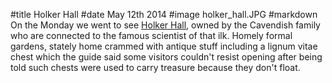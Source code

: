 #title Holker Hall
#date May 12th 2014
#image holker_hall.JPG
#markdown
On the Monday we went to see [Holker Hall](https://www.holker.co.uk), owned by the Cavendish
family who are connected to the famous scientist of that ilk.  Homely formal gardens, stately home
crammed with antique stuff including a lignum vitae chest which the guide said some visitors
couldn't resist opening after being told such chests were used to carry treasure because they
don't float.
